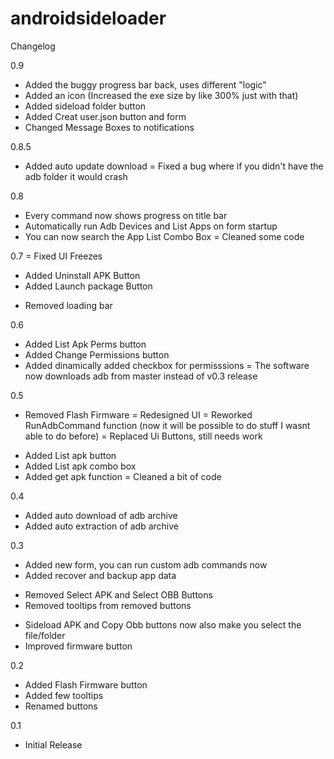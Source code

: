 # androidsideloader

Changelog

0.9
 + Added the buggy progress bar back, uses different "logic"
 + Added an icon (Increased the exe size by like 300% just with that)
 + Added sideload folder button
 + Added Creat user.json button and form
 + Changed Message Boxes to notifications

0.8.5
 + Added auto update download
 = Fixed a bug where if you didn't have the adb folder it would crash

0.8
 + Every command now shows progress on title bar
 + Automatically run Adb Devices and List Apps on form startup
 + You can now search the App List Combo Box
 = Cleaned some code

0.7
 = Fixed UI Freezes
 + Added Uninstall APK Button
 + Added Launch package Button
 - Removed loading bar

0.6
 + Added List Apk Perms button
 + Added Change Permissions button
 + Added dinamically added checkbox for permisssions
 = The software now downloads adb from master instead of v0.3 release

0.5
 - Removed Flash Firmware
 = Redesigned UI
 = Reworked RunAdbCommand function (now it will be possible to do stuff I wasnt able to do before)
 = Replaced Ui Buttons, still needs work
 + Added List apk button
 + Added List apk combo box
 + Added get apk function
 = Cleaned a bit of code

0.4
 + Added auto download of adb archive
 + Added auto extraction of adb archive

0.3
 + Added new form, you can run custom adb commands now
 + Added recover and backup app data
 - Removed Select APK and Select OBB Buttons
 - Removed tooltips from removed buttons
 + Sideload APK and Copy Obb buttons now also make you select the file/folder
 + Improved firmware button

0.2
 + Added Flash Firmware button
 + Added few tooltips
 + Renamed buttons

0.1
 + Initial Release
